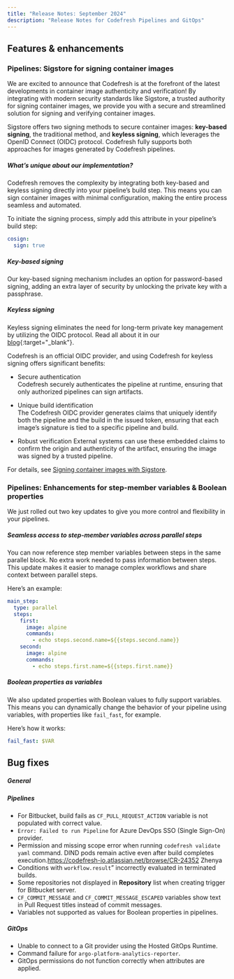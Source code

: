 ```yaml
---
title: "Release Notes: September 2024"
description: "Release Notes for Codefresh Pipelines and GitOps"
---
```

## Features & enhancements

### Pipelines: Sigstore for signing container images

We are excited to announce that Codefresh is at the forefront of the latest developments in container image authenticity and verification! 
By integrating with modern security standards like Sigstore, a trusted authority for signing container images, we provide you with a secure and streamlined solution for signing and verifying container images.

Sigstore offers two signing methods to secure container images: **key-based signing**, the traditional method, and **keyless signing**, which leverages the OpenID Connect (OIDC) protocol. 
Codefresh fully supports both approaches for images generated by Codefresh pipelines.

##### What’s unique about our implementation?
Codefresh removes the complexity by integrating both key-based and keyless signing directly into your pipeline’s build step. This means you can sign container images with minimal configuration, making the entire process seamless and automated.

To initiate the signing process, simply add this attribute in your pipeline’s build step:

```yaml
cosign:
  sign: true
```

##### Key-based signing
Our key-based signing mechanism includes an option for password-based signing, adding an extra layer of security by unlocking the private key with a passphrase.

##### Keyless signing
Keyless signing eliminates the need for long-term private key management by utilizing the OIDC protocol. 
Read all about it in our [blog](https://codefresh.io/blog/securing-containers-oidc/){:target="\_blank"}.

Codefresh is an official OIDC provider, and using Codefresh for keyless signing offers significant benefits:
* Secure authentication  
  Codefresh securely authenticates the pipeline at runtime, ensuring that only authorized pipelines can sign artifacts.

* Unique build identification  
  The Codefresh OIDC provider generates claims that uniquely identify both the pipeline and the build in the issued token, ensuring that each image’s signature is tied to a specific pipeline and build.

* Robust verification 
  External systems can use these embedded claims to confirm the origin and authenticity of the artifact, ensuring the image was signed by a trusted pipeline.

For details, see [Signing container images with Sigstore]({{site.baseurl}}/docs/pipelines/steps/build/#signing-container-images-with-sigstore).






### Pipelines: Enhancements for step-member variables & Boolean properties 
We just rolled out two key updates to give you more control and flexibility in your pipelines.
 
##### Seamless access to step-member variables across parallel steps 

You can now reference step member variables between steps in the same parallel block. No extra work needed to pass information between steps. This update makes it easier to manage complex workflows and share context between parallel steps. 

Here’s an example:

```yaml
main_step:
  type: parallel
  steps:
    first:
      image: alpine
      commands:
        - echo steps.second.name=${{steps.second.name}}
    second:
      image: alpine
      commands:
        - echo steps.first.name=${{steps.first.name}}
```

##### Boolean properties as variables

We also updated properties with Boolean values to fully support variables. This means you can dynamically change the behavior of your pipeline using variables, with properties like `fail_fast`, for example.

Here’s how it works:

```yaml
fail_fast: $VAR
```

<!--- ### GitOps: Argo CD v2.12 
???
-->

## Bug fixes

##### General


##### Pipelines 
* For Bitbucket, build fails as `CF_PULL_REQUEST_ACTION` variable is not populated with correct value. 
* `Error: Failed to run Pipeline` for Azure DevOps SSO (Single Sign-On) provider.
* Permission and missing scope error when running `codefresh validate yaml` command. 
 DIND pods remain active even after build completes execution.https://codefresh-io.atlassian.net/browse/CR-24352 Zhenya
* Conditions with `workflow.result`” incorrectly evaluated in terminated builds.
* Some repositories not displayed in **Repository** list when creating trigger for Bitbucket server. 
* `CF_COMMIT_MESSAGE` and `CF_COMMIT_MESSAGE_ESCAPED` variables show text in Pull Request titles instead of commit messages. 
* Variables not supported as values for Boolean properties in pipelines.  




##### GitOps 
* Unable to connect to a Git provider using the Hosted GitOps Runtime.
* Command failure for `argo-platform-analytics-reporter`.
* GitOps permissions do not function correctly when attributes are applied.
